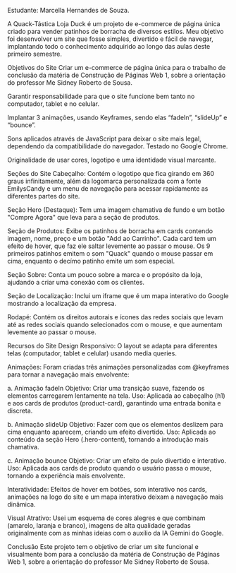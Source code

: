 Estudante: Marcella Hernandes de Souza.

A Quack-Tástica Loja Duck é um projeto de e-commerce de página única criado para vender patinhos de borracha de diversos estilos. Meu objetivo foi desenvolver um site que fosse simples, divertido e fácil de navegar, implantando todo o conhecimento adquirido ao longo das aulas deste primeiro semestre.

Objetivos do Site
Criar um e-commerce de página única para o trabalho de conclusão da matéria de Construção de Páginas Web 1, sobre a orientação do professor Me Sidney Roberto de Sousa.

Garantir responsabilidade para que o site funcione bem tanto no computador, tablet e no celular.

Implantar 3 animações, usando Keyframes, sendo elas “fadeIn”, “slideUp” e “bounce”.

Sons aplicados através de JavaScript para deixar o site mais legal, dependendo da compatibilidade do navegador. Testado no Google Chrome.

Originalidade de usar cores, logotipo e uma identidade visual marcante.

Seções do Site
Cabeçalho: Contém o logotipo que fica girando em 360 graus infinitamente, além da logomarca personalizada com a fonte EmilysCandy e um menu de navegação para acessar rapidamente as diferentes partes do site.

Seção Hero (Destaque): Tem uma imagem chamativa de fundo e um botão "Compre Agora" que leva para a seção de produtos.

Seção de Produtos: Exibe os patinhos de borracha em cards contendo imagem, nome, preço e um botão "Add ao Carrinho". Cada card tem um efeito de hover, que faz ele saltar levemente ao passar o mouse. Os 9 primeiros patinhos emitem o som "Quack" quando o mouse passar em cima, enquanto o decímo patinho emite um som especial.

Seção Sobre: Conta um pouco sobre a marca e o propósito da loja, ajudando a criar uma conexão com os clientes.

Seção de Localização: Inclui um iframe que é um mapa interativo do Google mostrando a localização da empresa.

Rodapé: Contém os direitos autorais e ícones das redes sociais que levam até as redes sociais quando selecionados com o mouse, e que aumentam levemente ao passar o mouse.

Recursos do Site
Design Responsivo: O layout se adapta para diferentes telas (computador, tablet e celular) usando media queries.

Animações: Foram criadas três animações personalizadas com @keyframes para tornar a navegação mais envolvente:

a. Animação fadeIn
Objetivo: Criar uma transição suave, fazendo os elementos carregarem lentamente na tela.
Uso: Aplicada ao cabeçalho (h1) e aos cards de produtos (product-card), garantindo uma entrada bonita e discreta.

b. Animação slideUp
Objetivo: Fazer com que os elementos deslizem para cima enquanto aparecem, criando um efeito divertido.
Uso: Aplicada ao conteúdo da seção Hero (.hero-content), tornando a introdução mais chamativa.

c. Animação bounce
Objetivo: Criar um efeito de pulo divertido e interativo.
Uso: Aplicada aos cards de produto quando o usuário passa o mouse, tornando a experiência mais envolvente.

Interatividade: Efeitos de hover em botões, som interativo nos cards, animações na logo do site e um mapa interativo deixam a navegação mais dinâmica.

Visual Atrativo: Usei um esquema de cores alegres e que combinam (amarelo, laranja e branco), imagens de alta qualidade geradas originalmente com as minhas ideias com o auxílio da IA Gemini do Google.

Conclusão
Este projeto tem o objetivo de criar um site funcional e visualmente bom para a conclusão da matéria de Construção de Páginas Web 1, sobre a orientação do professor Me Sidney Roberto de Sousa.

